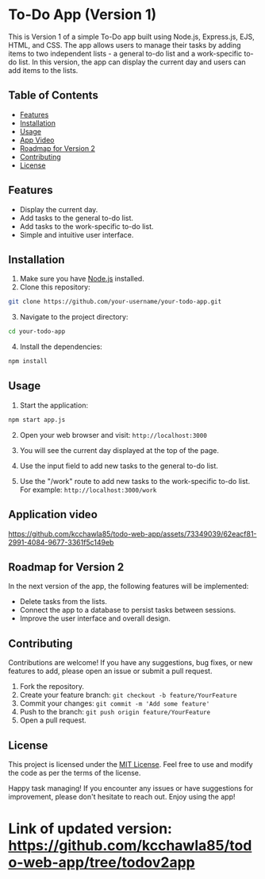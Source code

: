 # To-Do App (Version 1)

This is Version 1 of a simple To-Do app built using Node.js, Express.js, EJS, HTML, and CSS. The app allows users to manage their tasks by adding items to two independent lists - a general to-do list and a work-specific to-do list. In this version, the app can display the current day and users can add items to the lists.

## Table of Contents

- [Features](#features)
- [Installation](#installation)
- [Usage](#usage)
- [App Video](#Video)
- [Roadmap for Version 2](#roadmap-for-version-2)
- [Contributing](#contributing)
- [License](#license)

## Features

- Display the current day.
- Add tasks to the general to-do list.
- Add tasks to the work-specific to-do list.
- Simple and intuitive user interface.


## Installation

1. Make sure you have [Node.js](https://nodejs.org) installed.
2. Clone this repository:

```bash
git clone https://github.com/your-username/your-todo-app.git
```

3. Navigate to the project directory:

```bash
cd your-todo-app
```

4. Install the dependencies:

```bash
npm install
```

## Usage

1. Start the application:

```bash
npm start app.js
```

2. Open your web browser and visit: `http://localhost:3000`

3. You will see the current day displayed at the top of the page.

4. Use the input field to add new tasks to the general to-do list.

5. Use the "/work" route to add new tasks to the work-specific to-do list. For example: `http://localhost:3000/work`

## Application video

https://github.com/kcchawla85/todo-web-app/assets/73349039/62eacf81-2991-4084-9677-3361f5c149eb

## Roadmap for Version 2

In the next version of the app, the following features will be implemented:

- Delete tasks from the lists.
- Connect the app to a database to persist tasks between sessions.
- Improve the user interface and overall design.

## Contributing

Contributions are welcome! If you have any suggestions, bug fixes, or new features to add, please open an issue or submit a pull request.

1. Fork the repository.
2. Create your feature branch: `git checkout -b feature/YourFeature`
3. Commit your changes: `git commit -m 'Add some feature'`
4. Push to the branch: `git push origin feature/YourFeature`
5. Open a pull request.

## License

This project is licensed under the [MIT License](LICENSE). Feel free to use and modify the code as per the terms of the license.

Happy task managing! If you encounter any issues or have suggestions for improvement, please don't hesitate to reach out. Enjoy using the app!

# Link of updated version: https://github.com/kcchawla85/todo-web-app/tree/todov2app
